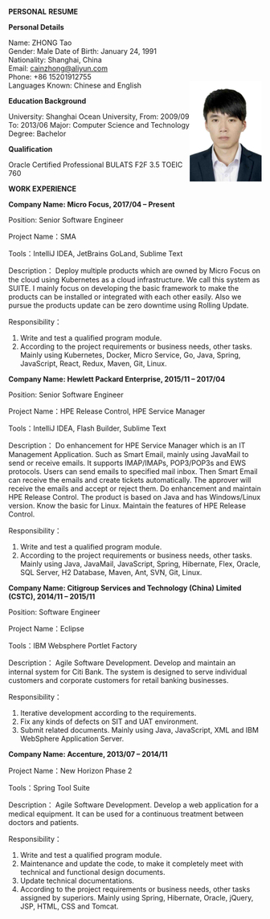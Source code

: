**PERSONAL**  **RESUME**

**Personal Details**

Name: ZHONG Tao  
Gender: Male
Date of Birth: January 24, 1991  
Nationality: Shanghai, China  
Email: cainzhong@aliyun.com  
Phone: +86 15201912755  
Languages Known: Chinese and English<img height="200" src="https://github.com/cainzhong/personal-resume/blob/master/assets/profile_photo.jpg" align="right"/>

**Education Background**

University: Shanghai Ocean University, From: 2009/09  To: 2013/06
Major: Computer Science and Technology
Degree: Bachelor

**Qualification**

Oracle Certified Professional
BULATS  F2F  3.5
TOEIC  760

**WORK EXPERIENCE**

**Company Name: Micro Focus, 2017/04 – Present**

Position: Senior Software Engineer

Project Name：SMA

Tools：IntelliJ IDEA, JetBrains GoLand, Sublime Text

Description：
Deploy multiple products which are owned by Micro Focus on the cloud using Kubernetes as a cloud infrastructure. We call this system as SUITE. I mainly focus on developing the basic framework to make the products can be installed or integrated with each other easily. Also we pursue the products update can be zero downtime using Rolling Update.

Responsibility：
1. Write and test a qualified program module.
2. According to the project requirements or business needs, other tasks.
Mainly using Kubernetes, Docker, Micro Service, Go, Java, Spring, JavaScript, React, Redux, Maven, Git, Linux.

**Company Name: Hewlett Packard Enterprise, 2015/11 – 2017/04**

Position: Senior Software Engineer

Project Name：HPE Release Control, HPE Service Manager

Tools：IntelliJ IDEA, Flash Builder, Sublime Text

Description：
Do enhancement for HPE Service Manager which is an IT Management Application. Such as Smart Email, mainly using JavaMail to send or receive emails. It supports IMAP/IMAPs, POP3/POP3s and EWS protocols. Users can send emails to specified mail inbox. Then Smart Email can receive the emails and create tickets automatically. The approver will receive the emails and accept or reject them.
Do enhancement and maintain HPE Release Control. The product is based on Java and has Windows/Linux version. Know the basic for Linux.
Maintain the features of HPE Release Control.

Responsibility：
1. Write and test a qualified program module.
2. According to the project requirements or business needs, other tasks.
Mainly using Java, JavaMail, JavaScript, Spring, Hibernate, Flex, Oracle, SQL Server, H2 Database, Maven, Ant, SVN, Git, Linux.

**Company Name: Citigroup Services and Technology (China) Limited (CSTC), 2014/11 – 2015/11**

Position: Software Engineer

Project Name：Eclipse

Tools：IBM Websphere Portlet Factory

Description：
Agile Software Development. Develop and maintain an internal system for Citi Bank. The system is designed to serve individual customers and corporate customers for retail banking businesses.

Responsibility：
1. Iterative development according to the requirements.
2. Fix any kinds of defects on SIT and UAT environment.
3. Submit related documents.
Mainly using Java, JavaScript, XML and IBM WebSphere Application Server.

**Company Name: Accenture, 2013/07 – 2014/11**

Project Name：New Horizon Phase 2

Tools：Spring Tool Suite

Description：
Agile Software Development. Develop a web application for a medical equipment. It can be used for a continuous treatment between doctors and patients.

Responsibility：
1. Write and test a qualified program module.
2. Maintenance and update the code, to make it completely meet with technical and functional design documents.
3. Update technical documentations.
4. According to the project requirements or business needs, other tasks assigned by superiors.
Mainly using Spring, Hibernate, Oracle, jQuery, JSP, HTML, CSS and Tomcat.